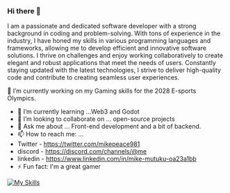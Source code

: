 ### Hi there 👋
 I am a passionate and dedicated software developer with a strong
background in coding and problem-solving. With tons of experience in
 the industry, I have honed my skills in various programming languages
 and frameworks, allowing me to develop efficient and innovative
 software solutions. I thrive on challenges and enjoy working
 collaboratively to create elegant and robust applications that meet
the needs of users. Constantly staying updated with the latest
 technologies, I strive to deliver high-quality code and contribute to
creating seamless user experiences.
 
  🔭 I’m currently working on my Gaming skills for the 2028 E-sports Olympics.
- 🌱 I’m currently learning ...Web3 and Godot
- 👯 I’m looking to collaborate on ... open-source projects
-  💬 Ask me about ... Front-end development and a bit of backend.
- 📫 How to reach me: ... 
- Twitter - https://twitter.com/mikepeace981
- discord - https://discord.com/channels/@me
- linkedin - https://www.linkedin.com/in/mike-mutuku-oa23a1bb
- ⚡ Fun fact: I'm a great gamer

[![My Skills](https://skillicons.dev/icons?i=js,nextjs,python,css,kotlin,nodejs,figma,react,flutter,dart,git,3js,html,sql)](https://skillicons.dev)

